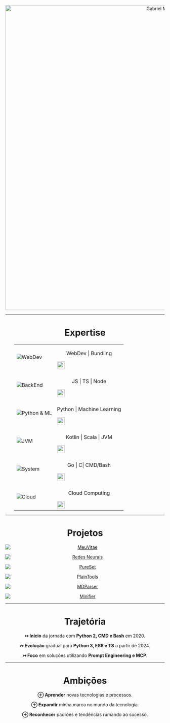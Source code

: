 <div align="center" style="width: 100%; max-width: 56em;">
  <!-- Cabeçalho -->
  <img
    src="https://img.shields.io/badge/%AD-Gabriel_Maia-24292E?logo=github&style=for-the-badge"
    alt="Gabriel Maia"
    style="max-height: 100%; width: 100vw; max-width: 100%;"
  />

  <hr style="border: none" />

  <!-- Expertise -->
  <h1>Expertise</h1>
  <table width="100%" style="border-collapse: collapse; max-width: 28em; margin: 0 auto;" align="center">
    <tr>
      <td>
        <img src="https://skillicons.dev/icons?i=html,css,webpack&theme=dark" alt="WebDev"/>
      </td>
      <td>
        <p align="center">WebDev | Bundling</p>
        <img align="center" src="https://img.shields.io/badge/░░████████████████░░-E34F26?style=flat-square" style="height: 1.5rem"/>
      </td>
    </tr>
    <tr><td></td></tr>
    <tr>
      <td>
        <img src="https://skillicons.dev/icons?i=js,ts,nodejs&theme=dark" alt="BackEnd"/>
      </td>
      <td>
        <p align="center">JS | TS | Node</p>
        <img align="center" src="https://img.shields.io/badge/░░░██████████████░░░-yellow?style=flat-square" style="height: 1.5rem"/>
      </td>
    </tr>
    <tr><td></td></tr>
    <tr>
      <td>
        <img src="https://skillicons.dev/icons?i=python,scikitlearn,tensorflow&theme=dark" alt="Python & ML"/>
      </td>
      <td>
        <p align="center">Python | Machine Learning</p>
        <img align="center" src="https://img.shields.io/badge/░░░██████████████░░░-3776AB?style=flat-square" style="height: 1.5rem"/>
      </td>
    </tr>
    <tr><td></td></tr>
    <tr>
      <td>
        <img align="center" src="https://skillicons.dev/icons?i=kotlin,scala,java&theme=dark" alt="JVM"/>
      </td>
      <td>
        <p align="center">Kotlin | Scala | JVM</p>
        <img align="center" src="https://img.shields.io/badge/░░░░░██████████░░░░░-7F52FF?style=flat-square" style="height: 1.5rem"/>
      </td>
    </tr>
    <tr><td></td></tr>
    <tr>
      <td>
        <img src="https://skillicons.dev/icons?i=go,c,bash&theme=dark" alt="System"/>
      </td>
      <td>
        <p align="center">Go | C| CMD/Bash</p>
        <img align="center" src="https://img.shields.io/badge/░░░░░░░██████░░░░░░░-00C8F0?style=flat-square" style="height: 1.5rem"/>
      </td>
    </tr>
    <tr><td></td></tr>
    <tr>
      <td>
        <img src="https://skillicons.dev/icons?i=aws,gcp,azure&theme=dark" alt="Cloud"/>
      </td>
      <td>
        <p align="center">Cloud Computing</p>
        <img align="center" src="https://img.shields.io/badge/░░░░░░░░░██░░░░░░░░░-FF9900?style=flat-square" style="height: 1.5rem"/>
      </td>
    </tr>
  </table>

  <hr style="border: none" />

  <!-- Projetos -->
  <h1>Projetos</h1>
  <div>
    <a href="https://github.com/gabrielmsilva00/meuvitae"><img src="https://github-readme-stats.vercel.app/api/pin/?username=gabrielmsilva00&repo=meuvitae&theme=dark" alt="MeuVitae" style="max-width: 100%; height: auto; display: block; margin: 0 auto 1em;"/></a>
    <a href="https://github.com/gabrielmsilva00/redes-neurais-mlp"><img src="https://github-readme-stats.vercel.app/api/pin/?username=gabrielmsilva00&repo=redes-neurais-mlp&theme=dark" alt="Redes Neurais" style="max-width: 100%; height: auto; display: block; margin: 0 auto 1em;"/></a>
    <a href="https://github.com/gabrielmsilva00/pureset"><img src="https://github-readme-stats.vercel.app/api/pin/?username=gabrielmsilva00&repo=pureset&theme=dark" alt="PureSet" style="max-width: 100%; height: auto; display: block; margin: 0 auto 1em;"/></a>
    <a href="https://github.com/gabrielmsilva00/plaintools"><img src="https://github-readme-stats.vercel.app/api/pin/?username=gabrielmsilva00&repo=plaintools&theme=dark" alt="PlainTools" style="max-width: 100%; height: auto; display: block; margin: 0 auto 1em;"/></a>
    <a href="https://github.com/gabrielmsilva00/mdparser"><img src="https://github-readme-stats.vercel.app/api/pin/?username=gabrielmsilva00&repo=mdparser&theme=dark" alt="MDParser" style="max-width: 100%; height: auto; display: block; margin: 0 auto 1em;"/></a>
    <a href="https://github.com/gabrielmsilva00/minifier"><img src="https://github-readme-stats.vercel.app/api/pin/?username=gabrielmsilva00&repo=minifier&theme=dark" alt="Minifier" style="max-width: 100%; height: auto; display: block; margin: 0 auto;"/></a>
  </div>

  <hr style="border: none" />

  <!-- Trajetória -->
  <h1>Trajetória</h1>
  <ul style="list-style-type: none; padding: 0; margin: 0; text-align: center;">
    <p style="margin-bottom: .5em;"><strong>↣ Início</strong> da jornada com <strong>Python 2, CMD e Bash</strong> em 2020.</p>
    <p style="margin-bottom: .5em;"><strong>↣ Evolução</strong> gradual para <strong>Python 3, ES6 e TS</strong> a partir de 2024.</p>
    <p><strong>↣ Foco</strong> em soluções utilizando <strong>Prompt Engineering e MCP</strong>.</p>
  </ul>

  <hr style="border: none" />

  <!-- Ambições -->
  <h1>Ambições</h1>
  <ul style="list-style-type: none; padding: 0; margin: 0; text-align: center;">
    <p style="margin-bottom: .5em;"><strong>⊕ Aprender</strong> novas tecnologias e processos.</p>
    <p style="margin-bottom: .5em;"><strong>⊕ Expandir</strong> minha marca no mundo da tecnologia.</p>
    <p><strong>⊕ Reconhecer</strong> padrões e tendências rumando ao sucesso.</p>
  </ul>
</div>
